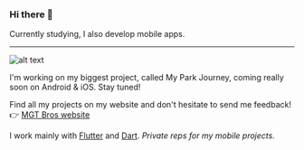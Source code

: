 ### Hi there 👋

Currently studying, I also develop mobile apps. 

---

![alt text](https://my-park-journey.b-cdn.net/App%20logo.png?width=250 "My Park Journey Logo")

I'm working on my biggest project, called My Park Journey, coming really soon on Android & iOS. Stay tuned!

Find all my projects on my website and don't hesitate to send me feedback!  
👉 [MGT Bros website](https://mgt-bros.com)

I work mainly with [Flutter](https://flutter.dev/) and [Dart](https://dart.dev/). *Private reps for my mobile projects.*
